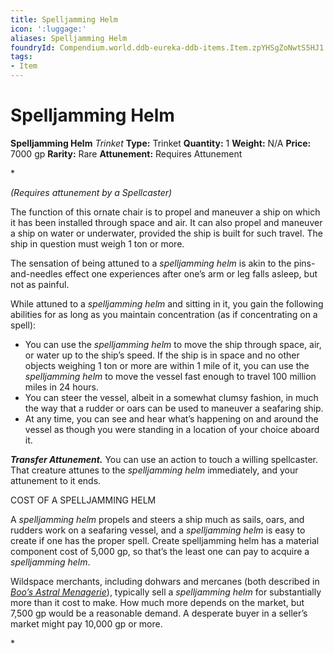 ```yaml
---
title: Spelljamming Helm
icon: ':luggage:'
aliases: Spelljamming Helm
foundryId: Compendium.world.ddb-eureka-ddb-items.Item.zpYHSgZoNwtS5HJ1
tags:
- Item
---
```


# Spelljamming Helm

**Spelljamming Helm**
_Trinket_
**Type:** Trinket
**Quantity:** 1
**Weight:** N/A
**Price:** 7000 gp
**Rarity:** Rare
**Attunement:** Requires Attunement

*<div class="item-attunement"><i>(Requires attunement by a Spellcaster)</i><p>The function of this ornate chair is to propel and maneuver a ship on which it has been installed through space and air. It can also propel and maneuver a ship on water or underwater, provided the ship is built for such travel. The ship in question must weigh 1 ton or more.

The sensation of being attuned to a *spelljamming helm* is akin to the pins-and-needles effect one experiences after one’s arm or leg falls asleep, but not as painful.

While attuned to a *spelljamming helm* and sitting in it, you gain the following abilities for as long as you maintain concentration (as if concentrating on a spell):</p>
* You can use the *spelljamming helm* to move the ship through space, air, or water up to the ship’s speed. If the ship is in space and no other objects weighing 1 ton or more are within 1 mile of it, you can use the *spelljamming helm* to move the vessel fast enough to travel 100 million miles in 24 hours.
* You can steer the vessel, albeit in a somewhat clumsy fashion, in much the way that a rudder or oars can be used to maneuver a seafaring ship.
* At any time, you can see and hear what’s happening on and around the vessel as though you were standing in a location of your choice aboard it.

***Transfer Attunement.*** You can use an action to touch a willing spellcaster. That creature attunes to the *spelljamming helm* immediately, and your attunement to it ends.
<aside id="CostofaSpelljammingHelm" class="text--rules-sidebar" style="--compendium-rules-sidebar-color:#C1E7ED">
<p>COST OF A SPELLJAMMING HELM

A *spelljamming helm* propels and steers a ship much as sails, oars, and rudders work on a seafaring vessel, and a *spelljamming helm* is easy to create if one has the proper spell. Create spelljamming helm has a material component cost of 5,000 gp, so that’s the least one can pay to acquire a *spelljamming helm*.

Wildspace merchants, including dohwars and mercanes (both described in *<a href="https://www.dndbeyond.com/sources/sais/bam/">Boo’s Astral Menagerie</a>*), typically sell a *spelljamming helm* for substantially more than it cost to make. How much more depends on the market, but 7,500 gp would be a reasonable demand. A desperate buyer in a seller’s market might pay 10,000 gp or more.</p>
</aside>*